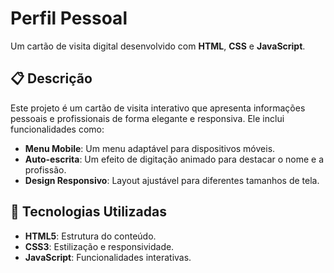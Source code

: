 # Perfil Pessoal

Um cartão de visita digital desenvolvido com **HTML**, **CSS** e **JavaScript**.

## 📋 Descrição

Este projeto é um cartão de visita interativo que apresenta informações pessoais e profissionais de forma elegante e responsiva. Ele inclui funcionalidades como:

- **Menu Mobile**: Um menu adaptável para dispositivos móveis.
- **Auto-escrita**: Um efeito de digitação animado para destacar o nome e a profissão.
- **Design Responsivo**: Layout ajustável para diferentes tamanhos de tela.

## 🚀 Tecnologias Utilizadas

- **HTML5**: Estrutura do conteúdo.
- **CSS3**: Estilização e responsividade.
- **JavaScript**: Funcionalidades interativas.


